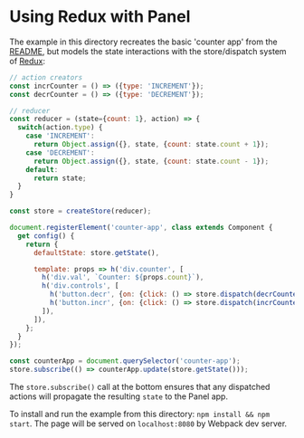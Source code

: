 # Using Redux with Panel

The example in this directory recreates the basic 'counter app' from the [README](https://github.com/mixpanel/panel/blob/master/README.md), but models the state interactions with the store/dispatch system of [Redux](http://redux.js.org/):

```js
// action creators
const incrCounter = () => ({type: 'INCREMENT'});
const decrCounter = () => ({type: 'DECREMENT'});

// reducer
const reducer = (state={count: 1}, action) => {
  switch(action.type) {
    case 'INCREMENT':
      return Object.assign({}, state, {count: state.count + 1});
    case 'DECREMENT':
      return Object.assign({}, state, {count: state.count - 1});
    default:
      return state;
  }
}

const store = createStore(reducer);

document.registerElement('counter-app', class extends Component {
  get config() {
    return {
      defaultState: store.getState(),

      template: props => h('div.counter', [
        h('div.val', `Counter: ${props.count}`),
        h('div.controls', [
          h('button.decr', {on: {click: () => store.dispatch(decrCounter())}}, '-'),
          h('button.incr', {on: {click: () => store.dispatch(incrCounter())}}, '+'),
        ]),
      ]),
    };
  }
});

const counterApp = document.querySelector('counter-app');
store.subscribe(() => counterApp.update(store.getState()));
```

The `store.subscribe()` call at the bottom ensures that any dispatched actions will propagate the resulting `state` to the Panel app.

To install and run the example from this directory: `npm install && npm start`. The page will be served on `localhost:8080` by Webpack dev server.
